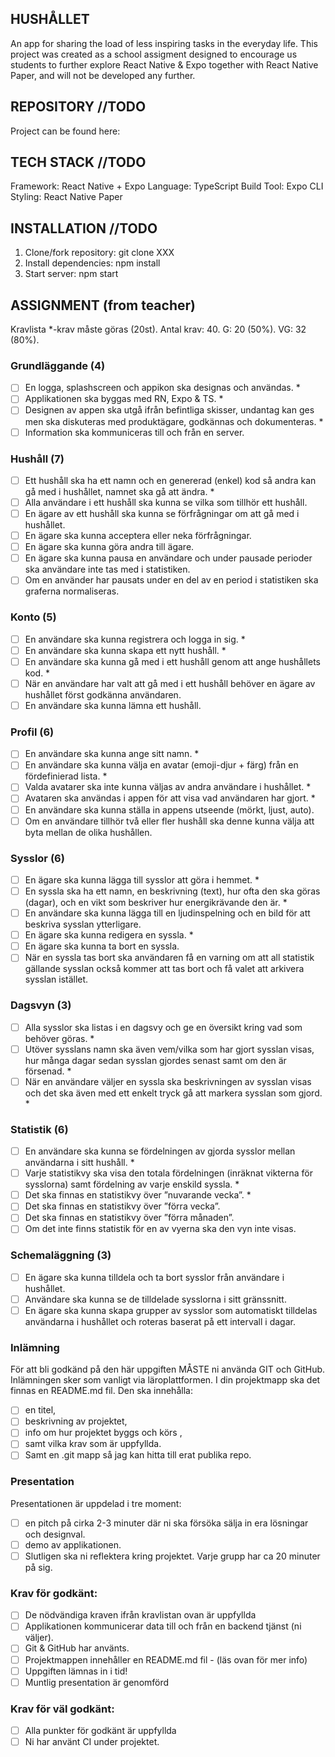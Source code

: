 ## HUSHÅLLET

An app for sharing the load of less inspiring tasks in the everyday life.
This project was created as a school assigment designed to encourage us students to further explore React Native & Expo together with React Native Paper, and will not be developed any further.

## REPOSITORY //TODO

Project can be found here:

## TECH STACK //TODO

Framework: React Native + Expo
Language: TypeScript
Build Tool: Expo CLI
Styling: React Native Paper

## INSTALLATION //TODO

1. Clone/fork repository:
   git clone XXX
2. Install dependencies:
   npm install
3. Start server:
   npm start

## ASSIGNMENT (from teacher)

Kravlista
\*-krav måste göras (20st). Antal krav: 40.
G: 20 (50%).
VG: 32 (80%).

### Grundläggande (4)

- [ ] En logga, splashscreen och appikon ska designas och användas. \*
- [ ] Applikationen ska byggas med RN, Expo & TS. \*
- [ ] Designen av appen ska utgå ifrån befintliga skisser, undantag kan ges men ska diskuteras med produktägare, godkännas och dokumenteras. \*
- [ ] Information ska kommuniceras till och från en server.

### Hushåll (7)

- [ ] Ett hushåll ska ha ett namn och en genererad (enkel) kod så andra kan gå med i hushållet, namnet ska gå att ändra. \*
- [ ] Alla användare i ett hushåll ska kunna se vilka som tillhör ett hushåll.
- [ ] En ägare av ett hushåll ska kunna se förfrågningar om att gå med i hushållet.
- [ ] En ägare ska kunna acceptera eller neka förfrågningar.
- [ ] En ägare ska kunna göra andra till ägare.
- [ ] En ägare ska kunna pausa en användare och under pausade perioder ska användare inte tas med i statistiken.
- [ ] Om en använder har pausats under en del av en period i statistiken ska graferna normaliseras.

### Konto (5)

- [ ] En användare ska kunna registrera och logga in sig. \*
- [ ] En användare ska kunna skapa ett nytt hushåll. \*
- [ ] En användare ska kunna gå med i ett hushåll genom att ange hushållets kod. \*
- [ ] När en användare har valt att gå med i ett hushåll behöver en ägare av hushållet först godkänna användaren.
- [ ] En användare ska kunna lämna ett hushåll.

### Profil (6)

- [ ] En användare ska kunna ange sitt namn. \*
- [ ] En användare ska kunna välja en avatar (emoji-djur + färg) från en fördefinierad lista. \*
- [ ] Valda avatarer ska inte kunna väljas av andra användare i hushållet. \*
- [ ] Avataren ska användas i appen för att visa vad användaren har gjort. \*
- [ ] En användare ska kunna ställa in appens utseende (mörkt, ljust, auto).
- [ ] Om en användare tillhör två eller fler hushåll ska denne kunna välja att byta mellan de olika hushållen.

### Sysslor (6)

- [ ] En ägare ska kunna lägga till sysslor att göra i hemmet. \*
- [ ] En syssla ska ha ett namn, en beskrivning (text), hur ofta den ska göras (dagar), och en vikt som beskriver hur energikrävande den är. \*
- [ ] En användare ska kunna lägga till en ljudinspelning och en bild för att beskriva sysslan ytterligare.
- [ ] En ägare ska kunna redigera en syssla. \*
- [ ] En ägare ska kunna ta bort en syssla.
- [ ] När en syssla tas bort ska användaren få en varning om att all statistik gällande sysslan också kommer att tas bort och få valet att arkivera sysslan istället.

### Dagsvyn (3)

- [ ] Alla sysslor ska listas i en dagsvy och ge en översikt kring vad som behöver göras. \*
- [ ] Utöver sysslans namn ska även vem/vilka som har gjort sysslan visas, hur många dagar sedan sysslan gjordes senast samt om den är försenad. \*
- [ ] När en användare väljer en syssla ska beskrivningen av sysslan visas och det ska även med ett enkelt tryck gå att markera sysslan som gjord. \*

### Statistik (6)

- [ ] En användare ska kunna se fördelningen av gjorda sysslor mellan användarna i sitt hushåll. \*
- [ ] Varje statistikvy ska visa den totala fördelningen (inräknat vikterna för sysslorna) samt fördelning av varje enskild syssla. \*
- [ ] Det ska finnas en statistikvy över ”nuvarande vecka”. \*
- [ ] Det ska finnas en statistikvy över ”förra vecka”.
- [ ] Det ska finnas en statistikvy över ”förra månaden”.
- [ ] Om det inte finns statistik för en av vyerna ska den vyn inte visas.

### Schemaläggning (3)

- [ ] En ägare ska kunna tilldela och ta bort sysslor från användare i hushållet.
- [ ] Användare ska kunna se de tilldelade sysslorna i sitt gränssnitt.
- [ ] En ägare ska kunna skapa grupper av sysslor som automatiskt tilldelas användarna i hushållet och roteras baserat på ett intervall i dagar.

### Inlämning

För att bli godkänd på den här uppgiften MÅSTE ni använda GIT och GitHub.
Inlämningen sker som vanligt via läroplattformen.
I din projektmapp ska det finnas en README.md fil. Den ska innehålla:

- [ ] en titel,
- [ ] beskrivning av projektet,
- [ ] info om hur projektet byggs och körs ,
- [ ] samt vilka krav som är uppfyllda.
- [ ] Samt en .git mapp så jag kan hitta till erat publika repo.

### Presentation

Presentationen är uppdelad i tre moment:

- [ ] en pitch på cirka 2-3 minuter där ni ska försöka sälja in era lösningar och designval.
- [ ] demo av applikationen.
- [ ] Slutligen ska ni reflektera kring projektet.
      Varje grupp har ca 20 minuter på sig.

### Krav för godkänt:

- [ ] De nödvändiga kraven ifrån kravlistan ovan är uppfyllda
- [ ] Applikationen kommunicerar data till och från en backend tjänst (ni väljer).
- [ ] Git & GitHub har använts.
- [ ] Projektmappen innehåller en README.md fil - (läs ovan för mer info)
- [ ] Uppgiften lämnas in i tid!
- [ ] Muntlig presentation är genomförd

### Krav för väl godkänt:

- [ ] Alla punkter för godkänt är uppfyllda
- [ ] Ni har använt CI under projektet.
